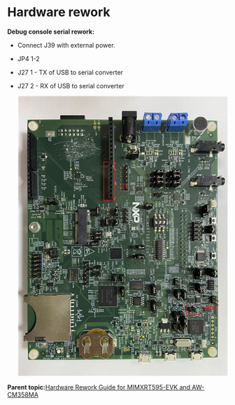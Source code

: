 # Hardware rework

**Debug console serial rework:**

-   Connect J39 with external power.
-   JP4 1-2
-   J27 1 - TX of USB to serial converter
-   J27 2 - RX of USB to serial converter

    ![](../images/rt595_update_001.jpg "MIMXRT595-EVK")


**Parent topic:**[Hardware Rework Guide for MIMXRT595-EVK and AW-CM358MA](../topics/hardware_rework_guide_for_mimxrt595-evk_with_aw-cm.md)

